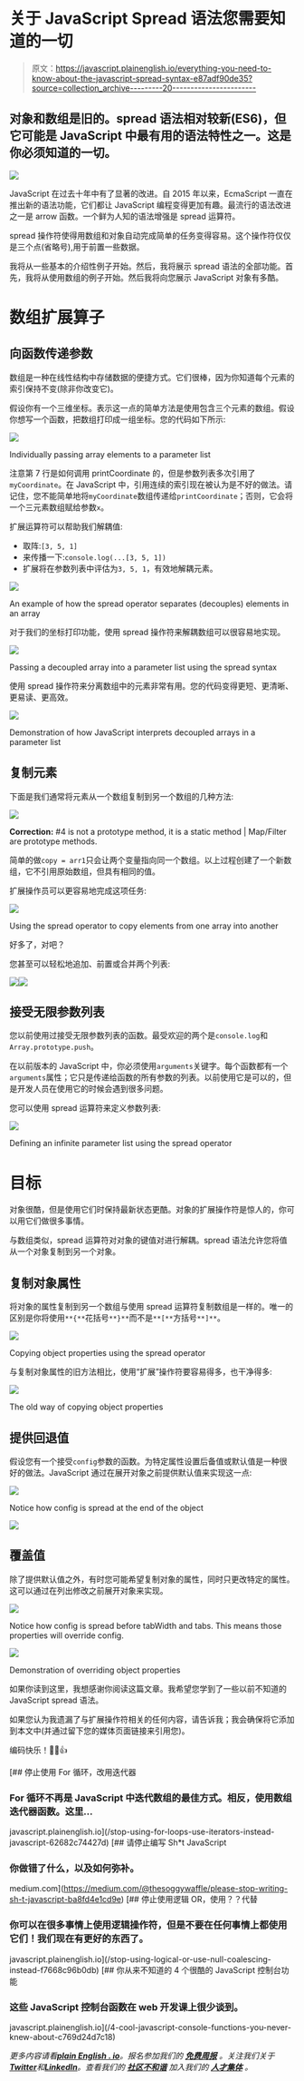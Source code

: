 # 关于 JavaScript Spread 语法您需要知道的一切

> 原文：<https://javascript.plainenglish.io/everything-you-need-to-know-about-the-javascript-spread-syntax-e87adf90de35?source=collection_archive---------20----------------------->

## 对象和数组是旧的。spread 语法相对较新(ES6)，但它可能是 JavaScript 中最有用的语法特性之一。这是你必须知道的一切。

![](img/ae871a9e67a8e5e40b36260ed4e878cf.png)

JavaScript 在过去十年中有了显著的改进。自 2015 年以来，EcmaScript 一直在推出新的语法功能，它们都让 JavaScript 编程变得更加有趣。最流行的语法改进之一是 arrow 函数。一个鲜为人知的语法增强是 spread 运算符。

spread 操作符使得用数组和对象自动完成简单的任务变得容易。这个操作符仅仅是三个点(省略号),用于前置一些数据。

我将从一些基本的介绍性例子开始。然后，我将展示 spread 语法的全部功能。首先，我将从使用数组的例子开始。然后我将向您展示 JavaScript 对象有多酷。

# 数组扩展算子

## 向函数传递参数

数组是一种在线性结构中存储数据的便捷方式。它们很棒，因为你知道每个元素的索引保持不变(除非你改变它)。

假设你有一个三维坐标。表示这一点的简单方法是使用包含三个元素的数组。假设你想写一个函数，把数组打印成一组坐标。您的代码如下所示:

![](img/bcb34003412596e15232c73d36dfbfae.png)

Individually passing array elements to a parameter list

注意第 7 行是如何调用 printCoordinate 的，但是参数列表多次引用了`myCoordinate`。在 JavaScript 中，引用连续的索引现在被认为是不好的做法。请记住，您不能简单地将`myCoordinate`数组传递给`printCoordinate`；否则，它会将一个三元素数组赋给参数`x`。

扩展运算符可以帮助我们解耦值:

*   取阵:`[3, 5, 1]`
*   来传播一下:`console.log(...[3, 5, 1])`
*   扩展将在参数列表中评估为`3, 5, 1`，有效地解耦元素。

![](img/e907eec3a2b81f3ff35e797e75c7666e.png)

An example of how the spread operator separates (decouples) elements in an array

对于我们的坐标打印功能，使用 spread 操作符来解耦数组可以很容易地实现。

![](img/1482b389fa30bde3e6a738cf112af1e0.png)

Passing a decoupled array into a parameter list using the spread syntax

使用 spread 操作符来分离数组中的元素非常有用。您的代码变得更短、更清晰、更易读、更高效。

![](img/1e3251b7556b189a399695d829951fe8.png)

Demonstration of how JavaScript interprets decoupled arrays in a parameter list

## 复制元素

下面是我们通常将元素从一个数组复制到另一个数组的几种方法:

![](img/7f2af7e6996380b96f86aeb1791c47f3.png)

**Correction:** #4 is not a prototype method, it is a static method | Map/Filter are prototype methods.

简单的做`copy = arr1`只会让两个变量指向同一个数组。以上过程创建了一个新数组，它不引用原始数组，但具有相同的值。

扩展操作员可以更容易地完成这项任务:

![](img/4630cf17bb354d1cbe074e9b0c062569.png)

Using the spread operator to copy elements from one array into another

好多了，对吧？

您甚至可以轻松地追加、前置或合并两个列表:

![](img/d45e0f867658e47ec20e116535969d06.png)![](img/689ba43ff2a2b6d7e69cca28914b5ebd.png)

## 接受无限参数列表

您以前使用过接受无限参数列表的函数。最受欢迎的两个是`console.log`和`Array.prototype.push`。

在以前版本的 JavaScript 中，你必须使用`arguments`关键字。每个函数都有一个`arguments`属性；它只是传递给函数的所有参数的列表。以前使用它是可以的，但是开发人员在使用它的时候会遇到很多问题。

您可以使用 spread 运算符来定义参数列表:

![](img/a8ff78841fb662d261234824d3b13a98.png)

Defining an infinite parameter list using the spread operator

# 目标

对象很酷，但是使用它们时保持最新状态更酷。对象的扩展操作符是惊人的，你可以用它们做很多事情。

与数组类似，spread 运算符对对象的键值对进行解耦。spread 语法允许您将值从一个对象复制到另一个对象。

## 复制对象属性

将对象的属性复制到另一个数组与使用 spread 运算符复制数组是一样的。唯一的区别是你将使用`**{**`花括号`**}**`而不是`**[**`方括号`**]**`。

![](img/eaba1bcc21e25483c8336fca2b6e7b42.png)

Copying object properties using the spread operator

与复制对象属性的旧方法相比，使用“扩展”操作符要容易得多，也干净得多:

![](img/6d80db8657a9031c99e735d9fac80217.png)

The old way of copying object properties

## 提供回退值

假设您有一个接受`config`参数的函数。为特定属性设置后备值或默认值是一种很好的做法。JavaScript 通过在展开对象之前提供默认值来实现这一点:

![](img/1ad94fae0db4aab9a3584f052e93a5a2.png)

Notice how config is spread at the end of the object

![](img/36766fb50a7813045770d40c5d6757a9.png)

## 覆盖值

除了提供默认值之外，有时您可能希望复制对象的属性，同时只更改特定的属性。这可以通过在列出修改之前展开对象来实现。

![](img/333d441f3639996111add9c455c1e1f6.png)

Notice how config is spread before tabWidth and tabs. This means those properties will override config.

![](img/6c88fe69e167bfb744893f7e095e4449.png)

Demonstration of overriding object properties

如果你读到这里，我想感谢你阅读这篇文章。我希望您学到了一些以前不知道的 JavaScript spread 语法。

如果您认为我遗漏了与扩展操作符相关的任何内容，请告诉我；我会确保将它添加到本文中(并通过留下您的媒体页面链接来引用您)。

编码快乐！👨‍💻👍

[](/stop-using-for-loops-use-iterators-instead-javascript-62682c74427d) [## 停止使用 For 循环，改用迭代器

### For 循环不再是 JavaScript 中迭代数组的最佳方式。相反，使用数组迭代器函数。这里…

javascript.plainenglish.io](/stop-using-for-loops-use-iterators-instead-javascript-62682c74427d) [](https://medium.com/@thesoggywaffle/please-stop-writing-sh-t-javascript-ba8fd4e1cd9e) [## 请停止编写 Sh*t JavaScript

### 你做错了什么，以及如何弥补。

medium.com](https://medium.com/@thesoggywaffle/please-stop-writing-sh-t-javascript-ba8fd4e1cd9e) [](/stop-using-logical-or-use-null-coalescing-instead-f7668c96b0db) [## 停止使用逻辑 OR，使用？？代替

### 你可以在很多事情上使用逻辑操作符，但是不要在任何事情上都使用它们！我们现在有更好的东西了。

javascript.plainenglish.io](/stop-using-logical-or-use-null-coalescing-instead-f7668c96b0db) [](/4-cool-javascript-console-functions-you-never-knew-about-c769d24d7c18) [## 你从来不知道的 4 个很酷的 JavaScript 控制台功能

### 这些 JavaScript 控制台函数在 web 开发课上很少谈到。

javascript.plainenglish.io](/4-cool-javascript-console-functions-you-never-knew-about-c769d24d7c18) 

*更多内容请看*[***plain English . io***](https://plainenglish.io/)*。报名参加我们的* [***免费周报***](http://newsletter.plainenglish.io/) *。关注我们关于*[***Twitter***](https://twitter.com/inPlainEngHQ)*和*[***LinkedIn***](https://www.linkedin.com/company/inplainenglish/)*。查看我们的* [***社区不和谐***](https://discord.gg/GtDtUAvyhW) *加入我们的* [***人才集体***](https://inplainenglish.pallet.com/talent/welcome) *。*